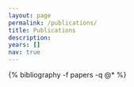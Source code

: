 ```yaml
---
layout: page
permalink: /publications/
title: Publications
description:
years: []
nav: true
---
```


<div class="publications" id="publications-full">
{% bibliography -f papers -q @* %}
</div>

